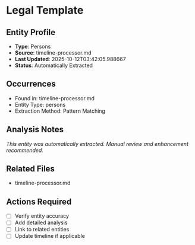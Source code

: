 # Legal Template

## Entity Profile
- **Type**: Persons
- **Source**: timeline-processor.md
- **Last Updated**: 2025-10-12T03:42:05.988667
- **Status**: Automatically Extracted

## Occurrences
- Found in: timeline-processor.md
- Entity Type: persons
- Extraction Method: Pattern Matching

## Analysis Notes
*This entity was automatically extracted. Manual review and enhancement recommended.*

## Related Files
- timeline-processor.md

## Actions Required
- [ ] Verify entity accuracy
- [ ] Add detailed analysis
- [ ] Link to related entities
- [ ] Update timeline if applicable
